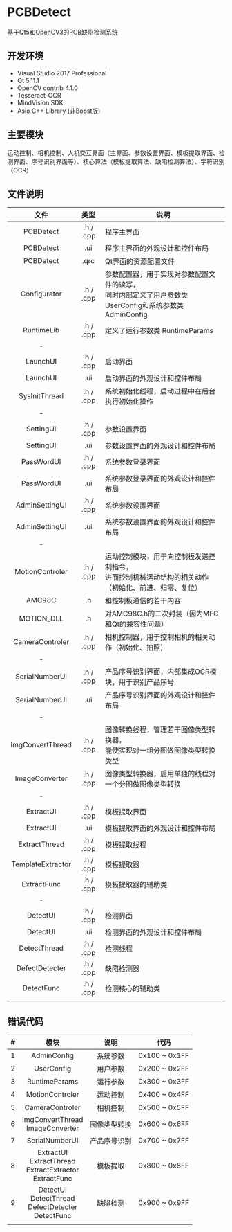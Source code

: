 # PCBDetect
基于Qt5和OpenCV3的PCB缺陷检测系统

## 开发环境  

* Visual Studio 2017 Professional  
* Qt 5.11.1  
* OpenCV contrib 4.1.0  
* Tesseract-OCR  
* MindVision SDK  
* Asio C++ Library (非Boost版)

## 主要模块  
运动控制、相机控制、人机交互界面（主界面、参数设置界面、模板提取界面、检测界面、序号识别界面等）、核心算法（模板提取算法、缺陷检测算法）、字符识别（OCR）  

## 文件说明

| 文件 | 类型 | 说明 |
| :---: | :---: | ----- |
| PCBDetect | .h / .cpp | 程序主界面 |
| PCBDetect | .ui | 程序主界面的外观设计和控件布局 |
| PCBDetect | .qrc | Qt界面的资源配置文件 |
| Configurator | .h / .cpp | 参数配置器，用于实现对参数配置文件的读写，<br>同时内部定义了用户参数类UserConfig和系统参数类AdminConfig |
| RuntimeLib | .h / .cpp | 定义了运行参数类 RuntimeParams |
| - |  |  |
| LaunchUI | .h / .cpp | 启动界面 |
| LaunchUI | .ui | 启动界面的外观设计和控件布局 |
| SysInitThread | .h / .cpp | 系统初始化线程，启动过程中在后台执行初始化操作 |
| - |  |  |
| SettingUI | .h / .cpp | 参数设置界面 |
| SettingUI | .ui | 参数设置界面的外观设计和控件布局 |
| PassWordUI | .h / .cpp | 系统参数登录界面 |
| PassWordUI | .ui | 系统参数登录界面的外观设计和控件布局 |
| AdminSettingUI | .h / .cpp | 系统参数设置界面 |
| AdminSettingUI | .ui | 系统参数设置界面的外观设计和控件布局 |
| - |  |  |
| MotionControler | .h / .cpp | 运动控制模块，用于向控制板发送控制指令，<br/>进而控制机械运动结构的相关动作（初始化、前进、归零、复位） |
| AMC98C | .h | 和控制板通信的若干内容 |
| MOTION_DLL | .h | 对AMC98C.h的二次封装（因为MFC和Qt的兼容性问题） |
| CameraControler | .h / .cpp | 相机控制器，用于控制相机的相关动作（初始化、拍照） |
| - |  |  |
| SerialNumberUI | .h / .cpp | 产品序号识别界面，内部集成OCR模块，用于识别产品序号 |
| SerialNumberUI | .ui | 产品序号识别界面的外观设计和控件布局 |
| - |  |  |
| ImgConvertThread | .h / .cpp | 图像转换线程，管理若干图像类型转换器，<br> 能使实现对一组分图做图像类型转换类型 |
| ImageConverter | .h / .cpp | 图像类型转换器，启用单独的线程对一个分图做图像类型转换 |
| - |  |  |
| ExtractUI | .h / .cpp | 模板提取界面 |
| ExtractUI | .ui | 模板提取界面的外观设计和控件布局 |
| ExtractThread | .h / .cpp | 模板提取线程 |
| TemplateExtractor | .h / .cpp | 模板提取器 |
| ExtractFunc | .h / .cpp |  模板提取器的辅助类 |
| - |  |  |
| DetectUI | .h / .cpp | 检测界面 |
| DetectUI | .ui | 检测界面的外观设计和控件布局 |
| DetectThread | .h / .cpp | 检测线程 |
| DefectDetecter | .h / .cpp | 缺陷检测器 |
| DetectFunc | .h / .cpp | 检测核心的辅助类 |
|                   |           |                                                              |

## 错误代码  



| # | 模块 | 说明 | 代码 |
| :---:| :---: | :---: | :---: |
| 1 | AdminConfig | 系统参数 | 0x100 ~ 0x1FF |
| 2 | UserConfig | 用户参数 | 0x200 ~ 0x2FF |
| 3 | RuntimeParams | 运行参数 | 0x300 ~ 0x3FF |
| 4 | MotionControler | 运动控制 | 0x400 ~ 0x4FF |
| 5 | CameraControler | 相机控制 | 0x500 ~ 0x5FF |
| 6 | ImgConvertThread <br/>ImageConverter | 图像类型转换 | 0x600 ~ 0x6FF |
| 7 | SerialNumberUI | 产品序号识别 | 0x700 ~ 0x7FF |
| 8 | ExtractUI<br/>ExtractThread<br/>ExtractExtractor<br/>ExtractFunc | 模板提取 | 0x800 ~ 0x8FF |
| 9 | DetectUI<br/>DetectThread<br/>DefectDetecter<br/>DetectFunc | 缺陷检测 | 0x900 ~ 0x9FF |
|  |  |  |  |



